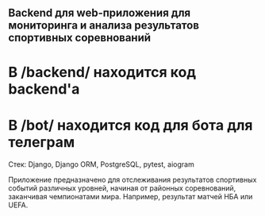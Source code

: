 ## Backend для web-приложения для мониторинга и анализа результатов спортивных соревнований
# В /backend/ находится код backend'a
# В /bot/ находится код для бота для телеграм

Стек: Django, Django ORM, PostgreSQL, pytest, aiogram

 Приложение предназначено для отслеживания результатов спортивных 
 событий различных уровней, начиная от районных соревнований, 
 заканчивая чемпионатами мира.
 Например, результат матчей НБА или UEFA.
 
 